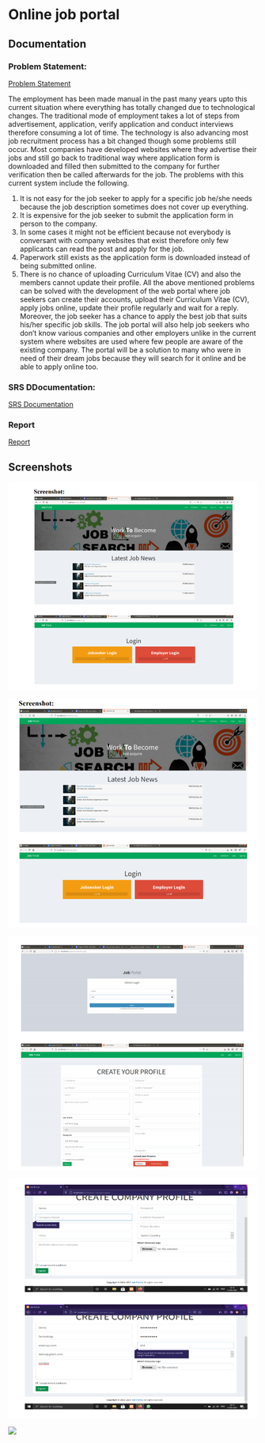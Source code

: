 # Online job portal 

## Documentation

### Problem Statement:
[Problem Statement](https://github.com/RanakJaiswar/online_job_portal/blob/main/documentation/PS.pdf)

The employment has been made manual in the past many years upto this current 
situation where everything has totally changed due to technological changes. The 
traditional mode of employment takes a lot of steps from advertisement,
application, verify application and conduct interviews therefore consuming a lot 
of time. The technology is also advancing most job recruitment process has a bit 
changed though some problems still occur. Most companies have developed 
websites where they advertise their jobs and still go back to traditional way where 
application form is downloaded and filled then submitted to the company for 
further verification then be called afterwards for the job. The problems with this 
current system include the following.
1. It is not easy for the job seeker to apply for a specific job he/she needs 
because the job description sometimes does not cover up everything.
2. It is expensive for the job seeker to submit the application form in person 
to the company.
3. In some cases it might not be efficient because not everybody is conversant 
with company websites that exist therefore only few applicants can read 
the post and apply for the job.
4. Paperwork still exists as the application form is downloaded instead of 
being submitted online.
5. There is no chance of uploading Curriculum Vitae (CV) and also the 
members cannot update their profile.
All the above mentioned problems can be solved with the development of the web 
portal where job seekers can create their accounts, upload their Curriculum Vitae 
(CV), apply jobs online, update their profile regularly and wait for a reply.
Moreover, the job seeker has a chance to apply the best job that suits his/her 
specific job skills. The job portal will also help job seekers who don’t know 
various companies and other employers unlike in the current system where 
websites are used where few people are aware of the existing company. The 
portal will be a solution to many who were in need of their dream jobs because 
they will search for it online and be able to apply online too.


### SRS DDocumentation:
[SRS Documentation](https://github.com/RanakJaiswar/online_job_portal/blob/main/documentation/SRS.pdf)

### Report
[Report](https://github.com/RanakJaiswar/online_job_portal/blob/main/documentation/Job_portal_report.pdf)

## Screenshots
![](https://github.com/RanakJaiswar/online_job_portal/blob/main/img/p1.png)

![](https://github.com/RanakJaiswar/online_job_portal/blob/main/img/p2.png)

![](https://github.com/RanakJaiswar/online_job_portal/blob/main/img/p3.png)

![](https://github.com/RanakJaiswar/online_job_portal/blob/main/img/p4.png)

![](https://github.com/RanakJaiswar/online_job_portal/blob/main/img/p.png)
